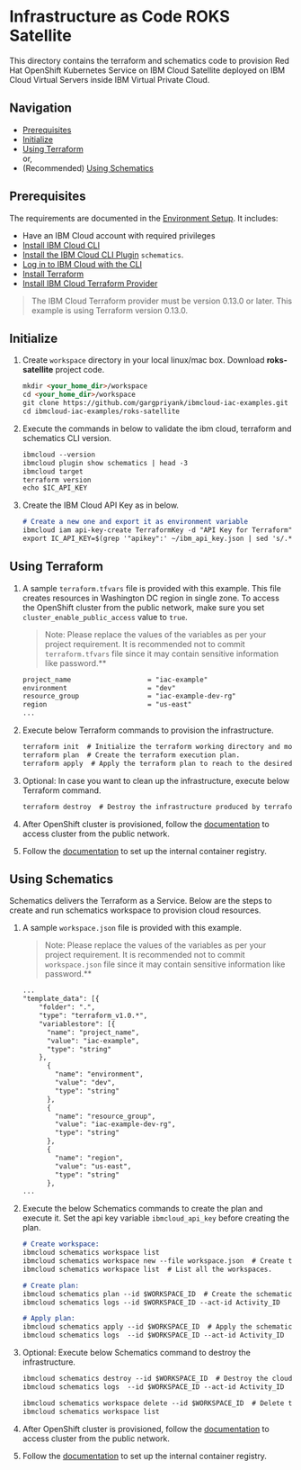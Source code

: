 # Infrastructure as Code ROKS Satellite

This directory contains the terraform and schematics code to provision Red Hat OpenShift Kubernetes Service on IBM Cloud Satellite deployed on IBM 
Cloud Virtual Servers inside IBM Virtual Private Cloud.

## Navigation

- [Prerequisites](#prerequisites)
- [Initialize](#initialize)
- [Using Terraform](#using-terraform)
  <br> or,
- (Recommended) [Using Schematics](#using-schematics)

## Prerequisites

The requirements are documented in the
[Environment Setup](https://github.com/gargpriyank/ibmcloud-iac-examples/blob/main/setup-environment.md). It includes:

- Have an IBM Cloud account with required privileges
- [Install IBM Cloud CLI](https://github.com/gargpriyank/ibmcloud-iac-examples/blob/main/setup-environment.md#install-ibm-cloud-cli)
- [Install the IBM Cloud CLI Plugin](https://github.com/gargpriyank/ibmcloud-iac-examples/blob/main/setup-environment.md#ibm-cloud-cli-plugins)
  `schematics`.
- [Log in to IBM Cloud with the CLI](https://github.com/gargpriyank/ibmcloud-iac-examples/blob/main/setup-environment.md#login-to-ibm-cloud)
- [Install Terraform](https://github.com/gargpriyank/ibmcloud-iac-examples/blob/main/setup-environment.md#install-terraform)
- [Install IBM Cloud Terraform Provider](https://github.com/IBM-Cloud/terraform-provider-ibm)

> The IBM Cloud Terraform provider must be version 0.13.0 or later. This example is using Terraform version 0.13.0.

## Initialize

1. Create `workspace` directory in your local linux/mac box. Download **roks-satellite** project code.

    ```markdown
    mkdir <your_home_dir>/workspace
    cd <your_home_dir>/workspace
    git clone https://github.com/gargpriyank/ibmcloud-iac-examples.git
    cd ibmcloud-iac-examples/roks-satellite
    ```

2. Execute the commands in below to validate the ibm cloud, terraform and schematics CLI version.

    ```markdown
    ibmcloud --version
    ibmcloud plugin show schematics | head -3
    ibmcloud target
    terraform version
    echo $IC_API_KEY
    ```

3. Create the IBM Cloud API Key as in below.

    ```markdown
    # Create a new one and export it as environment variable
    ibmcloud iam api-key-create TerraformKey -d "API Key for Terraform" --file ~/ibm_api_key.json
    export IC_API_KEY=$(grep '"apikey":' ~/ibm_api_key.json | sed 's/.*: "\(.*\)".*/\1/')
    ```

## Using Terraform

1. A sample `terraform.tfvars` file is provided with this example. This file creates resources in Washington DC region in single zone. To access 
   the OpenShift cluster from the public network, make sure you set `cluster_enable_public_access` value to `true`.

   > Note: Please replace the values of the variables as per your project requirement. It is recommended not to commit `terraform.tfvars` file
   > since it may contain sensitive information like password.**

    ```markdown
    project_name                   = "iac-example"
    environment                    = "dev"
    resource_group                 = "iac-example-dev-rg"
    region                         = "us-east"
    ...
    ```

2. Execute below Terraform commands to provision the infrastructure.

    ```markdown
    terraform init  # Initialize the terraform working directory and modules.
    terraform plan  # Create the terraform execution plan.
    terraform apply  # Apply the terraform plan to reach to the desired state.
    ```

3. Optional: In case you want to clean up the infrastructure, execute below Terraform command.

    ```markdown
    terraform destroy  # Destroy the infrastructure produced by terraform.
    ```
4. After OpenShift cluster is provisioned, follow the [documentation](https://cloud.ibm.com/docs/openshift?topic=openshift-access_cluster#sat_public_access) 
   to access cluster from the public network.

5. Follow the [documentation](https://cloud.ibm.com/docs/satellite?topic=openshift-satellite-clusters#satcluster-internal-registry) to set up
   the internal container registry.

## Using Schematics

Schematics delivers the Terraform as a Service. Below are the steps to create and run schematics workspace to provision cloud resources.

1. A sample `workspace.json` file is provided with this example.

   > Note: Please replace the values of the variables as per your project requirement. It is recommended not to commit `workspace.json` file
   > since it may contain sensitive information like password.**

    ```markdown
    ...
    "template_data": [{
        "folder": ".",
        "type": "terraform_v1.0.*",
        "variablestore": [{
          "name": "project_name",
          "value": "iac-example",
          "type": "string"
        },
          {
            "name": "environment",
            "value": "dev",
            "type": "string"
          },
          {
            "name": "resource_group",
            "value": "iac-example-dev-rg",
            "type": "string"
          },
          {
            "name": "region",
            "value": "us-east",
            "type": "string"
          },
    ...
    ```
   
2. Execute the below Schematics commands to create the plan and execute it. Set the api key variable `ibmcloud_api_key` before creating the plan.

    ```markdown
    # Create workspace:
    ibmcloud schematics workspace list
    ibmcloud schematics workspace new --file workspace.json  # Create the new workspace.
    ibmcloud schematics workspace list  # List all the workspaces.
    
    # Create plan: 
    ibmcloud schematics plan --id $WORKSPACE_ID  # Create the schematics plan.
    ibmcloud schematics logs --id $WORKSPACE_ID --act-id Activity_ID
    
    # Apply plan:
    ibmcloud schematics apply --id $WORKSPACE_ID  # Apply the schematics plan to reach to the desired state.
    ibmcloud schematics logs  --id $WORKSPACE_ID --act-id Activity_ID
    ```

3. Optional: Execute below Schematics command to destroy the infrastructure.

    ```markdown
    ibmcloud schematics destroy --id $WORKSPACE_ID  # Destroy the cloud resources associated to the workspace.
    ibmcloud schematics logs  --id $WORKSPACE_ID --act-id Activity_ID
    
    ibmcloud schematics workspace delete --id $WORKSPACE_ID  # Delete the schematics workspace.
    ibmcloud schematics workspace list
    ```
4. After OpenShift cluster is provisioned, follow the [documentation](https://cloud.ibm.com/docs/openshift?topic=openshift-access_cluster#sat_public_access)
   to access cluster from the public network.

5. Follow the [documentation](https://cloud.ibm.com/docs/satellite?topic=openshift-satellite-clusters#satcluster-internal-registry) to set up 
   the internal container registry.
